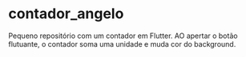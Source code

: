 # contador_angelo

Pequeno repositório com um contador em Flutter. AO apertar o botão flutuante, o contador soma uma unidade e muda cor do background.
